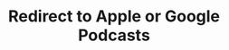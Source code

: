 ---
title: Redirect to Apple or Google Podcasts
redirect_from:
- /078r/
- /zadnja/
redirect_to: https://pod.fo/e/112e5b
---
